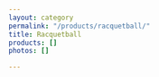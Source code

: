 ```yaml
---
layout: category
permalink: "/products/racquetball/"
title: Racquetball
products: []
photos: []

---
```

